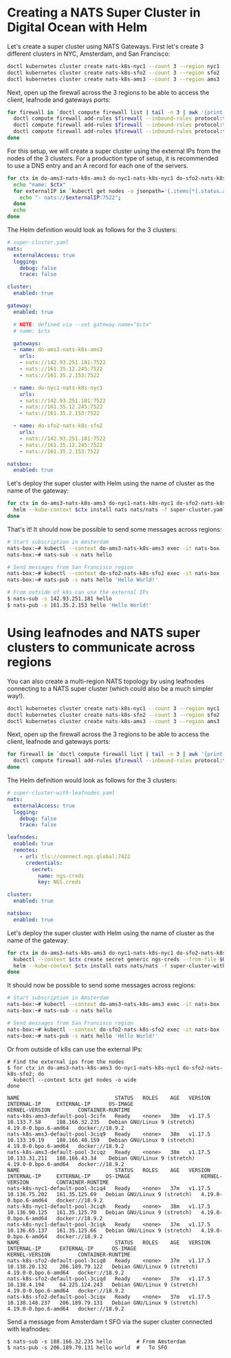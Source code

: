 # Creating a NATS Super Cluster in Digital Ocean with Helm

Let's create a super cluster using NATS Gateways.  First let's create
3 different clusters in NYC, Amsterdam, and San Francisco:

```sh
doctl kubernetes cluster create nats-k8s-nyc1 --count 3 --region nyc1
doctl kubernetes cluster create nats-k8s-sfo2 --count 3 --region sfo2
doctl kubernetes cluster create nats-k8s-ams3 --count 3 --region ams3
```

Next, open up the firewall across the 3 regions to be able to access the client, leafnode and gateways ports:

```sh
for firewall in `doctl compute firewall list | tail -n 3 | awk '{print $1}'`; do
  doctl compute firewall add-rules $firewall --inbound-rules protocol:tcp,ports:4222,address:0.0.0.0/0
  doctl compute firewall add-rules $firewall --inbound-rules protocol:tcp,ports:7422,address:0.0.0.0/0
  doctl compute firewall add-rules $firewall --inbound-rules protocol:tcp,ports:7522,address:0.0.0.0/0
done
```

For this setup, we will create a super cluster using the external IPs
from the nodes of the 3 clusters.  For a production type of setup, it
is recommended to use a DNS entry and an A record for each one of the
servers.

```sh
for ctx in do-ams3-nats-k8s-ams3 do-nyc1-nats-k8s-nyc1 do-sfo2-nats-k8s-sfo2; do
  echo "name: $ctx"
  for externalIP in `kubectl get nodes -o jsonpath='{.items[*].status.addresses[?(@.type=="ExternalIP")].address}'`; do 
    echo "- nats://$externalIP:7522"; 
  done
  echo
done
```

The Helm definition would look as follows for the 3 clusters:

```yaml
# super-cluster.yaml
nats:
  externalAccess: true
  logging:
    debug: false
    trace: false

cluster:
  enabled: true

gateway:
  enabled: true

  # NOTE: defined via --set gateway.name="$ctx"
  # name: $ctx

  gateways:
  - name: do-ams3-nats-k8s-ams3
    urls:
    - nats://142.93.251.181:7522
    - nats://161.35.12.245:7522
    - nats://161.35.2.153:7522

  - name: do-nyc1-nats-k8s-nyc1
    urls:
    - nats://142.93.251.181:7522
    - nats://161.35.12.245:7522
    - nats://161.35.2.153:7522

  - name: do-sfo2-nats-k8s-sfo2
    urls:
    - nats://142.93.251.181:7522
    - nats://161.35.12.245:7522
    - nats://161.35.2.153:7522

natsbox:
  enabled: true
```

Let's deploy the super cluster with Helm using the name of cluster as the name of the gateway:

```sh
for ctx in do-ams3-nats-k8s-ams3 do-nyc1-nats-k8s-nyc1 do-sfo2-nats-k8s-sfo2; do
  helm --kube-context $ctx install nats nats/nats -f super-cluster.yaml --set gateway.name=$ctx
done
```

That's it! It should now be possible to send some messages across regions:

```sh
# Start subscription in Amsterdam
nats-box:~# kubectl --context do-ams3-nats-k8s-ams3 exec -it nats-box -- /bin/sh -l
nats-box:~# nats-sub -s nats hello

# Send messages from San Francisco region
nats-box:~# kubectl --context do-sfo2-nats-k8s-sfo2 exec -it nats-box -- /bin/sh -l
nats-box:~# nats-pub -s nats hello 'Hello World!'

# From outside of k8s can use the external IPs
$ nats-sub -s 142.93.251.181 hello
$ nats-pub -s 161.35.2.153 hello 'Hello World!'
```

# Using leafnodes and NATS super clusters to communicate across regions

You can also create a multi-region NATS topology by using leafnodes connecting to a NATS super cluster (which could also be a much simpler way!).

```sh
doctl kubernetes cluster create nats-k8s-nyc1 --count 3 --region nyc1
doctl kubernetes cluster create nats-k8s-sfo2 --count 3 --region sfo2
doctl kubernetes cluster create nats-k8s-ams3 --count 3 --region ams3
```

Next, open up the firewall across the 3 regions to be able to access the client, leafnode and gateways ports:

```sh
for firewall in `doctl compute firewall list | tail -n 3 | awk '{print $1}'`; do
  doctl compute firewall add-rules $firewall --inbound-rules protocol:tcp,ports:4222,address:0.0.0.0/0
done
```

The Helm definition would look as follows for the 3 clusters:

```yaml
# super-cluster-with-leafnodes.yaml
nats:
  externalAccess: true
  logging:
    debug: false
    trace: false

leafnodes:
  enabled: true
  remotes:
    - url: tls://connect.ngs.global:7422
      credentials:
        secret:
          name: ngs-creds
          key: NGS.creds

cluster:
  enabled: true

natsbox:
  enabled: true
```

Let's deploy the super cluster with Helm using the name of cluster as the name of the gateway:

```sh
for ctx in do-ams3-nats-k8s-ams3 do-nyc1-nats-k8s-nyc1 do-sfo2-nats-k8s-sfo2; do
  kubectl --context $ctx create secret generic ngs-creds --from-file $HOME/.nkeys/creds/synadia/NGS/NGS.creds
  helm --kube-context $ctx install nats nats/nats -f super-cluster-with-leafnodes.yaml
done
```

It should now be possible to send some messages across regions:

```sh
# Start subscription in Amsterdam
nats-box:~# kubectl --context do-ams3-nats-k8s-ams3 exec -it nats-box -- /bin/sh -l
nats-box:~# nats-sub -s nats hello

# Send messages from San Francisco region
nats-box:~# kubectl --context do-sfo2-nats-k8s-sfo2 exec -it nats-box -- /bin/sh -l
nats-box:~# nats-pub -s nats hello 'Hello World!'
```

Or from outside of k8s can use the external IPs:

```console
# Find the external ips from the nodes
$ for ctx in do-ams3-nats-k8s-ams3 do-nyc1-nats-k8s-nyc1 do-sfo2-nats-k8s-sfo2; do
  kubectl --context $ctx get nodes -o wide
done

NAME                               STATUS   ROLES    AGE   VERSION   INTERNAL-IP     EXTERNAL-IP      OS-IMAGE                       KERNEL-VERSION         CONTAINER-RUNTIME
nats-k8s-ams3-default-pool-3cifn   Ready    <none>   38m   v1.17.5   10.133.7.58     188.166.32.235   Debian GNU/Linux 9 (stretch)   4.19.0-0.bpo.6-amd64   docker://18.9.2
nats-k8s-ams3-default-pool-3ciq9   Ready    <none>   38m   v1.17.5   10.133.19.19    188.166.40.159   Debian GNU/Linux 9 (stretch)   4.19.0-0.bpo.6-amd64   docker://18.9.2
nats-k8s-ams3-default-pool-3ciqz   Ready    <none>   38m   v1.17.5   10.133.31.211   188.166.43.34    Debian GNU/Linux 9 (stretch)   4.19.0-0.bpo.6-amd64   docker://18.9.2
NAME                               STATUS   ROLES    AGE   VERSION   INTERNAL-IP     EXTERNAL-IP     OS-IMAGE                       KERNEL-VERSION         CONTAINER-RUNTIME
nats-k8s-nyc1-default-pool-3ciq4   Ready    <none>   37m   v1.17.5   10.136.75.202   161.35.125.69   Debian GNU/Linux 9 (stretch)   4.19.0-0.bpo.6-amd64   docker://18.9.2
nats-k8s-nyc1-default-pool-3ciqh   Ready    <none>   38m   v1.17.5   10.136.90.125   161.35.125.70   Debian GNU/Linux 9 (stretch)   4.19.0-0.bpo.6-amd64   docker://18.9.2
nats-k8s-nyc1-default-pool-3ciqk   Ready    <none>   37m   v1.17.5   10.136.65.137   161.35.125.66   Debian GNU/Linux 9 (stretch)   4.19.0-0.bpo.6-amd64   docker://18.9.2
NAME                               STATUS   ROLES    AGE   VERSION   INTERNAL-IP      EXTERNAL-IP      OS-IMAGE                       KERNEL-VERSION         CONTAINER-RUNTIME
nats-k8s-sfo2-default-pool-3ciq0   Ready    <none>   37m   v1.17.5   10.138.20.132    206.189.79.122   Debian GNU/Linux 9 (stretch)   4.19.0-0.bpo.6-amd64   docker://18.9.2
nats-k8s-sfo2-default-pool-3ciqd   Ready    <none>   37m   v1.17.5   10.138.4.194     64.225.124.243   Debian GNU/Linux 9 (stretch)   4.19.0-0.bpo.6-amd64   docker://18.9.2
nats-k8s-sfo2-default-pool-3ciqv   Ready    <none>   37m   v1.17.5   10.138.148.237   206.189.79.131   Debian GNU/Linux 9 (stretch)   4.19.0-0.bpo.6-amd64   docker://18.9.2
```

Send a message from Amsterdam t SFO via the super cluster connected with leafnodes:

```
$ nats-sub -s 188.166.32.235 hello        # From Amsterdam
$ nats-pub -s 206.189.79.131 hello world  #   To SFO
```
